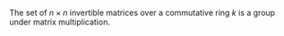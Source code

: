 The set of $n \times n$ invertible matrices over a commutative ring $k$ is a group under matrix multiplication.
